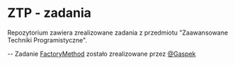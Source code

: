 # ZTP - zadania
Repozytorium zawiera zrealizowane zadania z przedmiotu "Zaawansowane Techniki Programistyczne".

-- Zadanie [FactoryMethod](1.%20Kreacyjne/FactoryMethod/FactoryMethod1/) zostało zrealizowane przez [@Gaspek](https://github.com/Gaspek)
